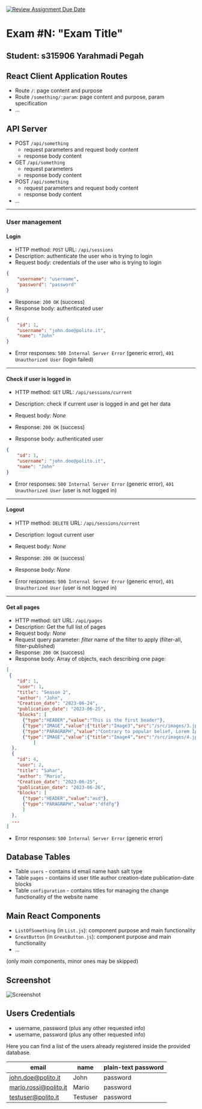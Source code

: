 [![Review Assignment Due Date](https://classroom.github.com/assets/deadline-readme-button-24ddc0f5d75046c5622901739e7c5dd533143b0c8e959d652212380cedb1ea36.svg)](https://classroom.github.com/a/8AapHqUJ)
# Exam #N: "Exam Title"
## Student: s315906 Yarahmadi Pegah 

## React Client Application Routes

- Route `/`: page content and purpose
- Route `/something/:param`: page content and purpose, param specification
- ...

## API Server

- POST `/api/something`
  - request parameters and request body content
  - response body content
- GET `/api/something`
  - request parameters
  - response body content
- POST `/api/something`
  - request parameters and request body content
  - response body content
- ...

------------------------------------------------------------------------------------

### User management

#### Login

* HTTP method: `POST`  URL: `/api/sessions`
* Description: authenticate the user who is trying to login
* Request body: credentials of the user who is trying to login

``` JSON
{
    "username": "username",
    "password": "password"
}
```

* Response: `200 OK` (success)
* Response body: authenticated user

``` JSON
{
    "id": 1,
    "username": "john.doe@polito.it", 
    "name": "John"
}
```

* Error responses:  `500 Internal Server Error` (generic error), `401 Unauthorized User` (login failed)

------------------------------------------------------------------------------------

#### Check if user is logged in

* HTTP method: `GET`  URL: `/api/sessions/current`
* Description: check if current user is logged in and get her data
* Request body: _None_
* Response: `200 OK` (success)

* Response body: authenticated user

``` JSON
{
    "id": 1,
    "username": "john.doe@polito.it", 
    "name": "John"
}
```

* Error responses: `500 Internal Server Error` (generic error), `401 Unauthorized User` (user is not logged in)

------------------------------------------------------------------------------------

#### Logout

* HTTP method: `DELETE`  URL: `/api/sessions/current`
* Description: logout current user
* Request body: _None_
* Response: `200 OK` (success)

* Response body: _None_

* Error responses: `500 Internal Server Error` (generic error), `401 Unauthorized User` (user is not logged in)

------------------------------------------------------------------------------------

#### Get all pages

* HTTP method: `GET`  URL: `/api/pages`
* Description: Get the full list of pages
* Request body: _None_
* Request query parameter: _filter_ name of the filter to apply (filter-all, filter-published)
* Response: `200 OK` (success)
* Response body: Array of objects, each describing one page:

``` json
[
 {
    "id": 1,
    "user": 1,
    "title": "Season 2",
    "author": "John",
    "Creation_date": "2023-06-24",
    "publication_date": "2023-06-25",
    "blocks": [
      {"type":"HEADER","value":"This is the first header"},
      {"type":"IMAGE","value":{"title":"Image3","src":"/src/images/3.jpg"}},
      {"type":"PARAGRAPH","value":"Contrary to popular belief, Lorem Ipsum is not simply random text. It has roots in a piece of classical Latin literature from 45 BC, making it over 2000 years old. Richard McClintock, a Latin professor at Hampden-Sydney College in Virginia, looked up one of the more obscure Latin words, consectetur, from a Lorem Ipsum passage, and going through the cites of the word in classical literature, discovered the undoubtable source. Lorem Ipsum comes from sections 1.10.32 and 1.10.33 of \"de Finibus Bonorum et Malorum\" (The Extremes of Good and Evil) by Cicero, written in 45 BC. This book is a treatise on the theory of ethics, very popular during the Renaissance. The first line of Lorem Ipsum, \"Lorem ipsum dolor sit amet..\", comes from a line in section 1.10.32.\n\nThe standard chunk of Lorem Ipsum used since the 1500s is reproduced below for those interested. Sections 1.10.32 and 1.10.33 from \"de Finibus Bonorum et Malorum\" by Cicero are also reproduced in their exact original form, accompanied by English versions from the 1914 translation by H. Rackham."},
      {"type":"IMAGE","value":{"title":"Image4","src":"/src/images/4.jpg"}}
          ]
  },
  {
    "id": 4,
    "user": 2,
    "title": "Sahar",
    "author": "Mario",
    "Creation_date": "2023-06-25",
    "publication_date": "2023-06-26",
    "blocks": [
      {"type":"HEADER","value":"asd"},
      {"type":"PARAGRAPH","value":"dfdfg"}
      ]
  },
  ...
]
```

* Error responses:  `500 Internal Server Error` (generic error)






## Database Tables

- Table `users` - contains id email name hash salt type
- Table `pages` - contains id user title author creation-date publication-date blocks
- Table `configuration` - contains titles for managing the change functionality of the website name

## Main React Components

- `ListOfSomething` (in `List.js`): component purpose and main functionality
- `GreatButton` (in `GreatButton.js`): component purpose and main functionality
- ...

(only _main_ components, minor ones may be skipped)

## Screenshot

![Screenshot](./img/screenshot.jpg)

## Users Credentials

- username, password (plus any other requested info)
- username, password (plus any other requested info)

Here you can find a list of the users already registered inside the provided database.

|         email         |   name   | plain-text password |
|-----------------------|----------|---------------------|
| john.doe@polito.it    | John     | password            |
| mario.rossi@polito.it | Mario    | password            |
| testuser@polito.it    | Testuser | password            |
